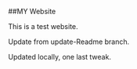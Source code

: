 ##MY Website

This is a test website.

Update from update-Readme branch.

Updated locally, one last tweak.
